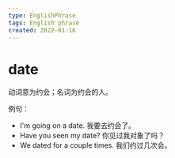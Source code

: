 ```yaml
---
type: EnglishPhrase
tags: English phrase
created: 2022-01-16
---
```


# date

动词意为约会；名词为约会的人。

例句：

- I'm going on a date. 我要去约会了。
- Have you seen my date? 你见过我对象了吗？
- We dated for a couple times. 我们约过几次会。
